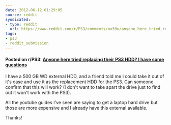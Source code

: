 ```yaml
---
date: 2012-06-12 01:29:05
source: reddit
syndicated:
- type: reddit
  url: https://www.reddit.com/r/PS3/comments/ux59u/anyone_here_tried_replacing_their_ps3_hdd_i_have/
tags:
- ps3
- reddit_submission
---
```


#### Posted on r/PS3: [Anyone here tried replacing their PS3 HDD? I have some questions](https://reddit.com/r/PS3/comments/ux59u/anyone_here_tried_replacing_their_ps3_hdd_i_have/)

I have a 500 GB WD external HDD, and a friend told me I could take it out of it's case and use it as the replacement HDD for the PS3. Can someone confirm that this will work? (I don't want to take apart the drive just to find out it won't work with the PS3). 

All the youtube guides I've seen are saying to get a laptop hard drive but those are more expensive and I already have this external available.

Thanks!